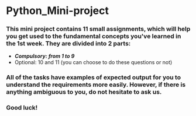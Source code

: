 # Python_Mini-project

### This mini project contains 11 small assignments, which will help you get used to the fundamental concepts you've learned in the 1st week. They are divided into 2 parts:
- ***Compulsory: from 1 to 9***
- Optional: 10 and 11 (you can choose to do these questions or not)

### All of the tasks have examples of expected output for you to understand the requirements more easily. However, if there is anything ambiguous to you, do not hesitate to ask us.

### Good luck!
